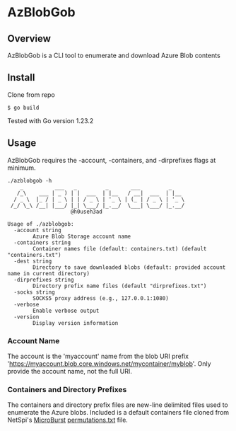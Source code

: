 # AzBlobGob

## Overview
AzBlobGob is a CLI tool to enumerate and download Azure Blob contents

## Install

Clone from repo
```
$ go build
```

Tested with Go version 1.23.2

## Usage 
AzBlobGob requires the -account, -containers, and -dirprefixes flags at minimum.
```
./azblobgob -h
    _          ___   _         _       ___         _
   /_\    ___ | _ ) | |  ___  | |__   / __|  ___  | |__
  / _ \  |_ / | _ \ | | / _ \ | '_ \ | (_ | / _ \ | '_ \
 /_/ \_\ /__| |___/ |_| \___/ |_.__/  \___| \___/ |_.__/
					@h0useh3ad

Usage of ./azblobgob:
  -account string
    	Azure Blob Storage account name
  -containers string
    	Container names file (default: containers.txt) (default "containers.txt")
  -dest string
    	Directory to save downloaded blobs (default: provided account name in current directory)
  -dirprefixes string
    	Directory prefix name files (default "dirprefixes.txt")
  -socks string
    	SOCKS5 proxy address (e.g., 127.0.0.1:1080)
  -verbose
    	Enable verbose output
  -version
    	Display version information
```

### Account Name
The account is the 'myaccount' name from the blob URI prefix 'https://myaccount.blob.core.windows.net/mycontainer/myblob'. 
Only provide the account name, not the full URI.

### Containers and Directory Prefixes
The containers and directory prefix files are new-line delimited files used to enumerate the Azure blobs. 
Included is a default containers file cloned from NetSpi's [MicroBurst](https://github.com/NetSPI/MicroBurst) [permutations.txt](https://github.com/NetSPI/MicroBurst/blob/master/Misc/permutations.txt) file.
